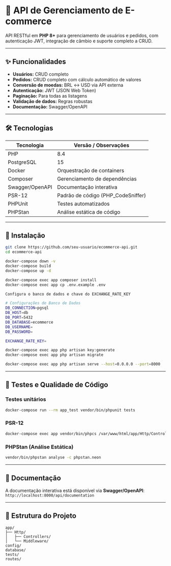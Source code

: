 # 🛒 API de Gerenciamento de E-commerce

&#x20;    &#x20;

API RESTful em **PHP 8+** para gerenciamento de usuários e pedidos, com autenticação JWT, integração de câmbio e suporte completo a CRUD.

---

## ✨ Funcionalidades

* **Usuários:** CRUD completo
* **Pedidos:** CRUD completo com cálculo automático de valores
* **Conversão de moedas:** BRL ↔ USD via API externa
* **Autenticação:** JWT (JSON Web Token)
* **Paginação:** Para todas as listagens
* **Validação de dados:** Regras robustas
* **Documentação:** Swagger/OpenAPI

---

## 🛠️ Tecnologias

| Tecnologia      | Versão / Observações                |
| --------------- | ----------------------------------- |
| PHP             | 8.4                                 |
| PostgreSQL      | 15                                  |
| Docker          | Orquestração de containers          |
| Composer        | Gerenciamento de dependências       |
| Swagger/OpenAPI | Documentação interativa             |
| PSR-12          | Padrão de código (PHP\_CodeSniffer) |
| PHPUnit         | Testes automatizados                |
| PHPStan         | Análise estática de código          |

---

## 🚀 Instalação

```bash
git clone https://github.com/seu-usuario/ecommerce-api.git
cd ecommerce-api

docker-compose down -v
docker-compose build
docker-compose up -d

docker-compose exec app composer install
docker-compose exec app cp .env.example .env

Configura o banco de dados e chave do EXCHANGE_RATE_KEY

# Configurações de Banco de Dados
DB_CONNECTION=pgsql
DB_HOST=db
DB_PORT=5432
DB_DATABASE=ecommerce
DB_USERNAME=
DB_PASSWORD=

EXCHANGE_RATE_KEY=

docker-compose exec app php artisan key:generate
docker-compose exec app php artisan migrate

docker-compose exec app php artisan serve --host=0.0.0.0 --port=8000
```

---

## 🧪 Testes e Qualidade de Código

### Testes unitários

```bash
docker-compose run --rm app_test vendor/bin/phpunit tests
```

### PSR-12

```bash
docker-compose exec app vendor/bin/phpcs /var/www/html/app/Http/Controllers /var/www/html/routes /var/www/html/tests --standard=phpcs.xml -s
```

### PHPStan (Análise Estática)

```bash
vendor/bin/phpstan analyse -c phpstan.neon
```

---

## 📄 Documentação

A documentação interativa está disponível via **Swagger/OpenAPI**:
`http://localhost:8000/api/documentation`

---

## 📂 Estrutura do Projeto

```
app/
├── Http/
│   ├── Controllers/
│   └── Middleware/
config/
database/
tests/
routes/
```